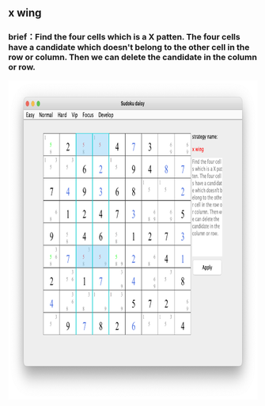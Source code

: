 ## x wing    
### brief：Find the four cells which is a X patten. The four cells have a candidate which doesn't belong to the other cell in the row or column. Then we can delete the  candidate in the column or row.     
<img src="picture/x_wing_EN.png" width="825" height="645" >